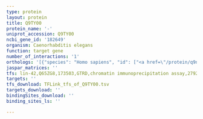 ```yaml
---
type: protein
layout: protein
title: Q9TY00
protein_name: '-'
uniprot_accession: Q9TY00
ncbi_gene_id: '182649'
organism: Caenorhabditis elegans
function: target gene
number_of_interactions: '1'
orthologs: '[{"species": "Homo sapiens", "id": ["<a href=\"/protein/q9nrw4\">Q9NRW4</a>"]}, {"species": "Mus musculus", "id": ["<a href=\"/protein/q99n11\">Q99N11</a>"]}, {"species": "Rattus norvegicus", "id": ["<a href=\"/protein/d3zc16\">D3ZC16</a>"]}, {"species": "Danio rerio", "id": ["<a href=\"/protein/q566r7\">Q566R7</a>"]}]'
jaspar_matrices: ''
tfs: lin-42,Q65ZG8,173503,GTRD,chromatin immunoprecipitation assay,27924024%5Buid%5D,No
targets: ''
tfs_download: TFLink_tfs_of_Q9TY00.tsv
targets_download: ''
bindingSites_download: ''
binding_sites_ls: ''

---
```

